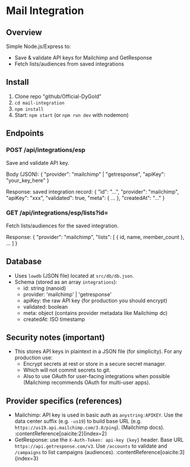 # Mail Integration

## Overview
Simple Node.js/Express to:
- Save & validate API keys for Mailchimp and GetResponse
- Fetch lists/audiences from saved integrations

## Install
1. Clone repo "github/Official-DyGold"
2. `cd mail-integration`
3. `npm install`
4. Start: `npm start` (or `npm run dev` with nodemon)

## Endpoints

### POST /api/integrations/esp
Save and validate API key.

Body (JSON):
{
  "provider": "mailchimp" | "getresponse",
  "apiKey": "your_key_here"
}

Response: saved integration record:
{
  "id": "...",
  "provider": "mailchimp",
  "apiKey": "xxx",
  "validated": true,
  "meta": { ... },
  "createdAt": "..."
}

### GET /api/integrations/esp/lists?id=<integrationId>
Fetch lists/audiences for the saved integration.

Response:
{
  "provider": "mailchimp",
  "lists": [ { id, name, member_count }, ... ]
}

## Database
- Uses `lowdb` (JSON file) located at `src/db/db.json`.
- Schema (stored as an array `integrations`):
  - id: string (nanoid)
  - provider: 'mailchimp' | 'getresponse'
  - apiKey: the raw API key (for production you should encrypt)
  - validated: boolean
  - meta: object (contains provider metadata like Mailchimp dc)
  - createdAt: ISO timestamp

## Security notes (important)
- This stores API keys in plaintext in a JSON file (for simplicity). For any production use:
  - Encrypt secrets at rest or store in a secure secret manager.
  - Which will not commit secrets to git.
  - Also to use OAuth for user-facing integrations when possible (Mailchimp recommends OAuth for multi-user apps).

## Provider specifics (references)
- Mailchimp: API key is used in basic auth as `anystring:APIKEY`. Use the data center suffix (e.g. `-us19`) to build base URL (e.g. `https://us19.api.mailchimp.com/3.0/ping`). (Mailchimp docs). :contentReference[oaicite:2]{index=2}
- GetResponse: use the `X-Auth-Token: api-key {key}` header. Base URL `https://api.getresponse.com/v3`. Use `/accounts` to validate and `/campaigns` to list campaigns (audiences). :contentReference[oaicite:3]{index=3}